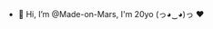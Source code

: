 - 👋 Hi, I’m @Made-on-Mars, I'm 20yo (っ◕‿◕)っ ♥

<!---
Made-on-Mars/Made-on-Mars is a ✨ special ✨ repository because its `README.md` (this file) appears on your GitHub profile.
You can click the Preview link to take a look at your changes.
--->
